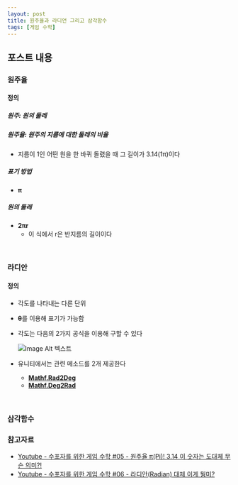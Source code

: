 ```yaml
---
layout: post
title: 원주율과 라디언 그리고 삼각함수
tags: [게임 수학]
---
```




## 포스트 내용

### 원주율

#### 정의

##### 원주:  원의 둘레

##### 원주율: 원주의 지름에 대한 둘레의 비율

- 지름이 1인 어떤 원을 한 바퀴 돌렸을 때 그 길이가 3.14(1π)이다

##### 표기 방법

- **π**

##### 원의 둘레

- **2πr**
  - 이 식에서 r은 반지름의 길이이다

<br>

### 라디안

#### 정의

- 각도를 나타내는 다른 단위

- **θ**를 이용해 표기가 가능함

- 각도는 다음의 2가지 공식을 이용해 구할 수 있다

  ![Image Alt 텍스트]({{link}}/assets/img/GameMathetics/2/rad_Math.png )

- 유니티에서는 관련 메소드를 2개 제공한다

  - [**Mathf.Rad2Deg**](https://docs.unity3d.com/ScriptReference/Mathf.Rad2Deg.html)
  - [**Mathf.Deg2Rad**](https://docs.unity3d.com/ScriptReference/Mathf.Deg2Rad.html)

<br>

### 삼각함수

### 참고자료

- [Youtube - 수포자를 위한 게임 수학 #05 - 원주율 π(Pi)! 3.14 이 숫자는 도대체 무슨 의미?!](https://youtu.be/EblJRUmFiLg?si=j-C1lOD0Us2AKpT_)
- [Youtube - 수포자를 위한 게임 수학 #06 - 라디안(Radian) 대체 이게 뭥미? ](https://youtu.be/taL6fytFbqg?si=CzA7dgSJG9XGSB2K)
